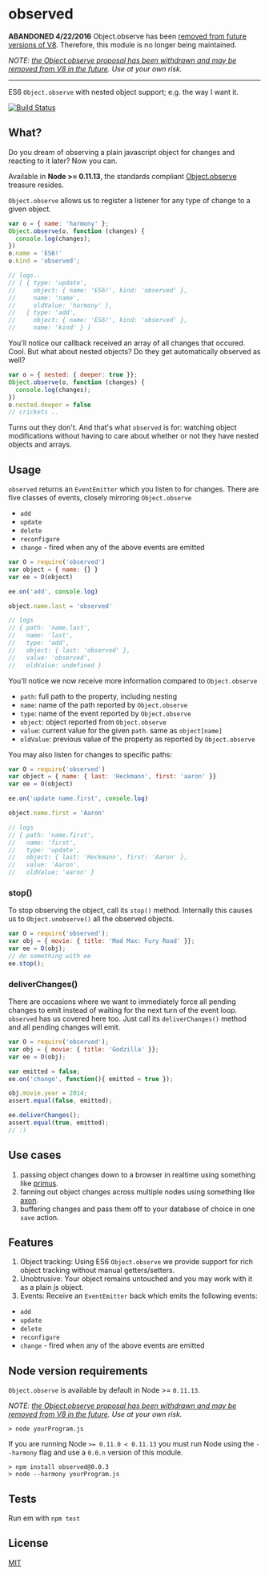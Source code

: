 # observed

**ABANDONED 4/22/2016** Object.observe has been [removed from future versions of V8](https://github.com/v8/v8/commit/6a370a6f01b004f0b359aa0e0ce4aa90d40773d0). Therefore, this module is no longer being maintained.

_NOTE: [the Object.observe proposal has been withdrawn and may be removed from V8 
in the future](https://esdiscuss.org/topic/an-update-on-object-observe). Use at your
own risk._

----------

ES6 `Object.observe` with nested object support; e.g. the way I want it.

[![Build Status](https://travis-ci.org/aheckmann/observed.svg?branch=master)](https://travis-ci.org/aheckmann/observed)

## What?

Do you dream of observing a plain javascript object for changes and reacting to it later? Now you can.

Available in **Node >= 0.11.13**, the standards compliant [Object.observe](http://wiki.ecmascript.org/doku.php?id=harmony:observe) treasure resides.

`Object.observe` allows us to register a listener for any type of change to a given object.

```js
var o = { name: 'harmony' };
Object.observe(o, function (changes) {
  console.log(changes);
})
o.name = 'ES6!'
o.kind = 'observed';

// logs..
// [ { type: 'update',
//     object: { name: 'ES6!', kind: 'observed' },
//     name: 'name',
//     oldValue: 'harmony' },
//   { type: 'add',
//     object: { name: 'ES6!', kind: 'observed' },
//     name: 'kind' } ]
```

You'll notice our callback received an array of all changes that occured. Cool.
But what about nested objects? Do they get automatically observed as well?

```js
var o = { nested: { deeper: true }};
Object.observe(o, function (changes) {
  console.log(changes);
})
o.nested.deeper = false
// crickets ..
```

Turns out they don't. And that's what `observed` is for: watching object modifications without having to care about whether or not they have nested objects and arrays.

## Usage

`observed` returns an `EventEmitter` which you listen to for changes.
There are five classes of events, closely mirroring `Object.observe`

- `add`
- `update`
- `delete`
- `reconfigure`
- `change` - fired when any of the above events are emitted

```js
var O = require('observed')
var object = { name: {} }
var ee = O(object)

ee.on('add', console.log)

object.name.last = 'observed'

// logs
// { path: 'name.last',
//   name: 'last',
//   type: 'add',
//   object: { last: 'observed' },
//   value: 'observed',
//   oldValue: undefined }
```

You'll notice we now receive more information compared to `Object.observe`

- `path`: full path to the property, including nesting
- `name`: name of the path reported by `Object.observe`
- `type`: name of the event reported by `Object.observe`
- `object`: object reported from `Object.observe`
- `value`: current value for the given `path`. same as `object[name]`
- `oldValue`: previous value of the property as reported by `Object.observe`

You may also listen for changes to specific paths:

```js
var O = require('observed')
var object = { name: { last: 'Heckmann', first: 'aaron' }}
var ee = O(object)

ee.on('update name.first', console.log)

object.name.first = 'Aaron'

// logs
// { path: 'name.first',
//   name: 'first',
//   type: 'update',
//   object: { last: 'Heckmann', first: 'Aaron' },
//   value: 'Aaron',
//   oldValue: 'aaron' }
```

### stop()

To stop observing the object, call its `stop()` method. Internally this
causes us to `Object.unobserve()` all the observed objects.

```js
var O = require('observed');
var obj = { movie: { title: 'Mad Max: Fury Road' }};
var ee = O(obj);
// do something with ee
ee.stop();
```

### deliverChanges()

There are occasions where we want to immediately force all pending changes to
emit instead of waiting for the next turn of the event loop. `observed` has
us covered here too. Just call its `deliverChanges()` method and all pending
changes will emit.

```js
var O = require('observed');
var obj = { movie: { title: 'Godzilla' }};
var ee = O(obj);

var emitted = false;
ee.on('change', function(){ emitted = true });

obj.movie.year = 2014;
assert.equal(false, emitted);

ee.deliverChanges();
assert.equal(true, emitted);
// :)
```

## Use cases

1. passing object changes down to a browser in realtime using something like [primus](https://github.com/primus/primus).
2. fanning out object changes across multiple nodes using something like [axon](https://github.com/visionmedia/axon).
3. buffering changes and pass them off to your database of choice in one `save` action.

## Features

1. Object tracking: Using ES6 `Object.observe` we provide support for rich object tracking without manual getters/setters.
2. Unobtrusive: Your object remains untouched and you may work with it as a plain js object.
3. Events: Receive an `EventEmitter` back which emits the following events:

- `add`
- `update`
- `delete`
- `reconfigure`
- `change` - fired when any of the above events are emitted

## Node version requirements

`Object.observe` is available by default in Node >= `0.11.13`.

_NOTE: [the Object.observe proposal has been withdrawn and may be removed from V8 
in the future](https://esdiscuss.org/topic/an-update-on-object-observe). Use at your
own risk._


```
> node yourProgram.js
```

If you are running Node `>= 0.11.0 < 0.11.13` you must run Node using the `--harmony` flag
and use a `0.0.n` version of this module.

```
> npm install observed@0.0.3
> node --harmony yourProgram.js
```

## Tests

Run em with `npm test`

## License

[MIT](https://github.com/aheckmann/observed/blob/master/LICENSE)

